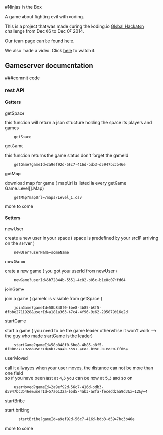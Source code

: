 #Ninjas in the Box

A game about fighting evil with coding.

This is a project that was made during the koding.io [Global Hackaton](https://koding.com/Hackathon) challenge from Dec 06 to Dec 07 2014.

Our team page can be found [here](https://github.com/silps/global.hackathon/tree/master/Teams/ninjasinthebox).

We also made a video. Click [here](https://www.youtube.com/watch?v=wmLlQKutHAo) to watch it.

## Gameserver documentation


###commit code


### rest API

#### Getters

getSpace


this function will return a json structure holding the space its players and games
```
	getSpace
```
getGame

this function returns the game status don't forget the gameId
```	
	getGame?gameId=2a9ef92d-56c7-416d-bdb3-d5947bc3b46e
```

getMap

download map for game ( mapUrl is listed in every getGame Game.Level[].Map)
```
	getMap?mapUrl=/maps/Level_1.csv
```

more to come


#### Setters

newUser 

create a new user in your space ( space is predefined by your srcIP arriving on the server )
```
	newUser?userName=someName

```

newGame 

crate a new game ( you got your userId from newUser )
```
	newGame?userId=6b72844b-5551-4c82-b05c-b1e8c07ffd64
```

joinGame

join a game ( gameId is visiable from getSpace )
```
	joinGame?gameId=58b848f0-6be8-4b85-b8f5-dfbbe2711928&userId=a181a363-67c4-4f96-9e62-295079916e2d
```

startGame

start a game ( you need to be the game leader otherwhise it won't work --> the guy who made startGame is the leader)
```
	startGame?gameId=58b848f0-6be8-4b85-b8f5-dfbbe2711928&userId=6b72844b-5551-4c82-b05c-b1e8c07ffd64
```

userMoved

call it allwayes when your user moves, the distance can not be more than one field   
so if you have been last at 4,3 you can be now at 5,3 and so on 
```
	userMoved?gameId=2a9ef92d-56c7-416d-bdb3-d5947bc3b46e&userId=57a6132a-b5d5-4ab3-a8fa-fecedd2aa9d3&x=12&y=4
```

startBribe


start bribing 
```   
      startBribe?gameId=a9ef92d-56c7-416d-bdb3-d5947bc3b46e
```

more to come




	